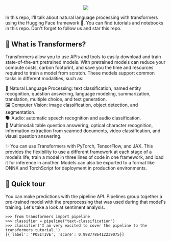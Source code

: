 <div align="center">

![](https://user-images.githubusercontent.com/55794407/204733431-d3bceacb-3830-410c-bd4c-04fa1173bc39.png)

</div>

In this repo, I'll talk about natural language processing with transformers using the Hugging Face framework 🤗. You can find tutorials and notebooks in this repo. Don't forget to follow us and star this repo.

## 📌 What is Transformers?

Transformers allow you to use APIs and tools to easily download and train state-of-the-art pretrained models. With pretrained models can reduce your compute costs, carbon footprint, and save you the time and resources required to train a model from scratch. These models support common tasks in different modalities, such as:

📝 Natural Language Processing: text classification, named entity recognition, question answering, language modeling, summarization, translation, multiple choice, and text generation. <br>
🖼️ Computer Vision: image classification, object detection, and segmentation. <br>
🗣️ Audio: automatic speech recognition and audio classification. <br>
🐙 Multimodal: table question answering, optical character recognition, information extraction from scanned documents, video classification, and visual question answering. <br>

✨ You can use Transformers with PyTorch, TensorFlow, and JAX. This provides the flexibility to use a different framework at each stage of a model’s life; train a model in three lines of code in one framework, and load it for inference in another. Models can also be exported to a format like ONNX and TorchScript for deployment in production environments.

## 📌 Quick tour

You can make predictions with the pipeline API. Pipelines group together a pre-trained model with the preprocessing that was used during that model's training. Let's take a look at sentiment analysis.

```
>>> from transformers import pipeline
>>> classifier = pipeline("text-classification")
>>> classifier('I am very excited to cover the pipeline to the transformers tutorial.')
[{'label': 'POSITIVE', 'score': 0.9987786412239075}]
```
